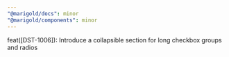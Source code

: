 ```yaml
---
"@marigold/docs": minor
"@marigold/components": minor
---
```


feat([DST-1006]): Introduce a collapsible section for long checkbox groups and radios
